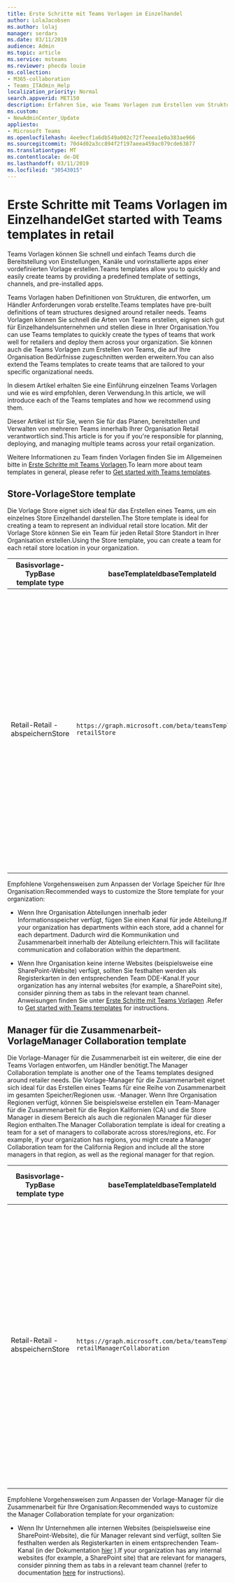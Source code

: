 ```yaml
---
title: Erste Schritte mit Teams Vorlagen im Einzelhandel
author: LolaJacobsen
ms.author: lolaj
manager: serdars
ms.date: 03/11/2019
audience: Admin
ms.topic: article
ms.service: msteams
ms.reviewer: phecda louie
ms.collection:
- M365-collaboration
- Teams_ITAdmin_Help
localization_priority: Normal
search.appverid: MET150
description: Erfahren Sie, wie Teams Vorlagen zum Erstellen von Strukturen, die für Händler Anforderungen entwickelt verwenden.
ms.custom:
- NewAdminCenter_Update
appliesto:
- Microsoft Teams
ms.openlocfilehash: 4ee9ecf1a6db549a002c72f7eeea1e0a383ae966
ms.sourcegitcommit: 70d4d02a3cc894f2f197aeea459ac079cde63877
ms.translationtype: MT
ms.contentlocale: de-DE
ms.lasthandoff: 03/11/2019
ms.locfileid: "30543015"
---
```

# <a name="get-started-with-teams-templates-in-retail"></a><span data-ttu-id="93a97-103">Erste Schritte mit Teams Vorlagen im Einzelhandel</span><span class="sxs-lookup"><span data-stu-id="93a97-103">Get started with Teams templates in retail</span></span> 

<span data-ttu-id="93a97-104">Teams Vorlagen können Sie schnell und einfach Teams durch die Bereitstellung von Einstellungen, Kanäle und vorinstallierte apps einer vordefinierten Vorlage erstellen.</span><span class="sxs-lookup"><span data-stu-id="93a97-104">Teams templates allow you to quickly and easily create teams by providing a predefined template of settings, channels, and pre-installed apps.</span></span>

<span data-ttu-id="93a97-105">Teams Vorlagen haben Definitionen von Strukturen, die entworfen, um Händler Anforderungen vorab erstellte.</span><span class="sxs-lookup"><span data-stu-id="93a97-105">Teams templates have pre-built definitions of team structures designed around retailer needs.</span></span> <span data-ttu-id="93a97-106">Teams Vorlagen können Sie schnell die Arten von Teams erstellen, eignen sich gut für Einzelhandelsunternehmen und stellen diese in Ihrer Organisation.</span><span class="sxs-lookup"><span data-stu-id="93a97-106">You can use Teams templates to quickly create the types of teams that work well for retailers and deploy them across your organization.</span></span> <span data-ttu-id="93a97-107">Sie können auch die Teams Vorlagen zum Erstellen von Teams, die auf Ihre Organisation Bedürfnisse zugeschnitten werden erweitern.</span><span class="sxs-lookup"><span data-stu-id="93a97-107">You can also extend the Teams templates to create teams that are tailored to your specific organizational needs.</span></span>

<span data-ttu-id="93a97-108">In diesem Artikel erhalten Sie eine Einführung einzelnen Teams Vorlagen und wie es wird empfohlen, deren Verwendung.</span><span class="sxs-lookup"><span data-stu-id="93a97-108">In this article, we will introduce each of the Teams templates and how we recommend using them.</span></span>

<span data-ttu-id="93a97-109">Dieser Artikel ist für Sie, wenn Sie für das Planen, bereitstellen und Verwalten von mehreren Teams innerhalb Ihrer Organisation Retail verantwortlich sind.</span><span class="sxs-lookup"><span data-stu-id="93a97-109">This article is for you if you're responsible for planning, deploying, and managing multiple teams across your retail organization.</span></span>

<span data-ttu-id="93a97-110">Weitere Informationen zu Team finden Vorlagen finden Sie im Allgemeinen bitte in [Erste Schritte mit Teams Vorlagen](get-started-with-teams-templates.md).</span><span class="sxs-lookup"><span data-stu-id="93a97-110">To learn more about team templates in general, please refer to [Get started with Teams templates](get-started-with-teams-templates.md).</span></span>

## <a name="store-template"></a><span data-ttu-id="93a97-111">Store-Vorlage</span><span class="sxs-lookup"><span data-stu-id="93a97-111">Store template</span></span>

<span data-ttu-id="93a97-112">Die Vorlage Store eignet sich ideal für das Erstellen eines Teams, um ein einzelnes Store Einzelhandel darstellen.</span><span class="sxs-lookup"><span data-stu-id="93a97-112">The Store template is ideal for creating a team to represent an individual retail store location.</span></span> <span data-ttu-id="93a97-113">Mit der Vorlage Store können Sie ein Team für jeden Retail Store Standort in Ihrer Organisation erstellen.</span><span class="sxs-lookup"><span data-stu-id="93a97-113">Using the Store template, you can create a team for each retail store location in your organization.</span></span>

| <span data-ttu-id="93a97-114">Basisvorlage-Typ</span><span class="sxs-lookup"><span data-stu-id="93a97-114">Base template type</span></span> | <span data-ttu-id="93a97-115">baseTemplateId</span><span class="sxs-lookup"><span data-stu-id="93a97-115">baseTemplateId</span></span> | <span data-ttu-id="93a97-116">Eigenschaften, die im Lieferumfang von diese Basisvorlage</span><span class="sxs-lookup"><span data-stu-id="93a97-116">Properties that come with this base template</span></span> |
| ------------------ | -------------- | ----------------------------------------------------- |
| <span data-ttu-id="93a97-117">Retail-</span><span class="sxs-lookup"><span data-stu-id="93a97-117">Retail -</span></span> <br><span data-ttu-id="93a97-118">abspeichern</span><span class="sxs-lookup"><span data-stu-id="93a97-118">Store</span></span> | `https://graph.microsoft.com/beta/teamsTemplates/`<br>`retailStore`| <span data-ttu-id="93a97-119">Kanäle</span><span class="sxs-lookup"><span data-stu-id="93a97-119">Channels</span></span> <ul><li><span data-ttu-id="93a97-120">Verschiebt die Übergabe\*</span><span class="sxs-lookup"><span data-stu-id="93a97-120">Shifts handoff\*</span></span></li><li><span data-ttu-id="93a97-121">Learning\*</span><span class="sxs-lookup"><span data-stu-id="93a97-121">Learning\*</span></span></li></ul><span data-ttu-id="93a97-122">\*Automatische favorisierte Kanäle</span><span class="sxs-lookup"><span data-stu-id="93a97-122">\*Auto-favorited channels</span></span><br><br><span data-ttu-id="93a97-123">Team-Eigenschaften</span><span class="sxs-lookup"><span data-stu-id="93a97-123">Team properties</span></span> <ul><li><span data-ttu-id="93a97-124">Team Sichtbarkeit auf Public festgelegt</span><span class="sxs-lookup"><span data-stu-id="93a97-124">Team visibility set to Public</span></span></li></ul> <br><span data-ttu-id="93a97-125">Member-Berechtigungen</span><span class="sxs-lookup"><span data-stu-id="93a97-125">Member permissions</span></span> <ul><li><span data-ttu-id="93a97-126">Kann nicht erstellen/aktualisieren/löschen Kanäle</span><span class="sxs-lookup"><span data-stu-id="93a97-126">Cannot create/update/delete channels</span></span> </li><li><span data-ttu-id="93a97-127">Apps können nicht hinzufügen/entfernen werden</span><span class="sxs-lookup"><span data-stu-id="93a97-127">Cannot add/remove apps</span></span> </li><li><span data-ttu-id="93a97-128">Kann nicht Registerkarten erstellen/aktualisieren/entfernen</span><span class="sxs-lookup"><span data-stu-id="93a97-128">Cannot create/update/remove tabs</span></span></li><li><span data-ttu-id="93a97-129">Kann nicht erstellen/aktualisieren/Entfernen von connectors</span><span class="sxs-lookup"><span data-stu-id="93a97-129">Cannot create/update/remove connectors</span></span></li><ul>|
||||

<span data-ttu-id="93a97-130">Empfohlene Vorgehensweisen zum Anpassen der Vorlage Speicher für Ihre Organisation:</span><span class="sxs-lookup"><span data-stu-id="93a97-130">Recommended ways to customize the Store template for your organization:</span></span>

- <span data-ttu-id="93a97-131">Wenn Ihre Organisation Abteilungen innerhalb jeder Informationsspeicher verfügt, fügen Sie einen Kanal für jede Abteilung.</span><span class="sxs-lookup"><span data-stu-id="93a97-131">If your organization has departments within each store, add a channel for each department.</span></span> <span data-ttu-id="93a97-132">Dadurch wird die Kommunikation und Zusammenarbeit innerhalb der Abteilung erleichtern.</span><span class="sxs-lookup"><span data-stu-id="93a97-132">This will facilitate communication and collaboration within the department.</span></span>

- <span data-ttu-id="93a97-133">Wenn Ihre Organisation keine interne Websites (beispielsweise eine SharePoint-Website) verfügt, sollten Sie festhalten werden als Registerkarten in den entsprechenden Team DDE-Kanal.</span><span class="sxs-lookup"><span data-stu-id="93a97-133">If your organization has any internal websites (for example, a SharePoint site), consider pinning them as tabs in the relevant team channel.</span></span> <span data-ttu-id="93a97-134">Anweisungen finden Sie unter [Erste Schritte mit Teams Vorlagen](get-started-with-teams-templates.md) .</span><span class="sxs-lookup"><span data-stu-id="93a97-134">Refer to [Get started with Teams templates](get-started-with-teams-templates.md) for instructions.</span></span>

## <a name="manager-collaboration-template"></a><span data-ttu-id="93a97-135">Manager für die Zusammenarbeit-Vorlage</span><span class="sxs-lookup"><span data-stu-id="93a97-135">Manager Collaboration template</span></span>

<span data-ttu-id="93a97-136">Die Vorlage-Manager für die Zusammenarbeit ist ein weiterer, die eine der Teams Vorlagen entworfen, um Händler benötigt.</span><span class="sxs-lookup"><span data-stu-id="93a97-136">The Manager Collaboration template is another one of the Teams templates designed around retailer needs.</span></span> <span data-ttu-id="93a97-137">Die Vorlage-Manager für die Zusammenarbeit eignet sich ideal für das Erstellen eines Teams für eine Reihe von Zusammenarbeit im gesamten Speicher/Regionen usw. -Manager. Wenn Ihre Organisation Regionen verfügt, können Sie beispielsweise erstellen ein Team-Manager für die Zusammenarbeit für die Region Kalifornien (CA) und die Store Manager in diesem Bereich als auch die regionalen Manager für dieser Region enthalten.</span><span class="sxs-lookup"><span data-stu-id="93a97-137">The Manager Collaboration template is ideal for creating a team for a set of managers to collaborate across stores/regions, etc. For example, if your organization has regions, you might create a Manager Collaboration team for the California Region and include all the store managers in that region, as well as the regional manager for that region.</span></span>

| <span data-ttu-id="93a97-138">Basisvorlage-Typ</span><span class="sxs-lookup"><span data-stu-id="93a97-138">Base template type</span></span> | <span data-ttu-id="93a97-139">baseTemplateId</span><span class="sxs-lookup"><span data-stu-id="93a97-139">baseTemplateId</span></span> | <span data-ttu-id="93a97-140">Eigenschaften, die im Lieferumfang von diese Basisvorlage</span><span class="sxs-lookup"><span data-stu-id="93a97-140">Properties that come with this base template</span></span> |
| ------------------ | -------------- | ----------------------------------------------------- |
| <span data-ttu-id="93a97-141">Retail-</span><span class="sxs-lookup"><span data-stu-id="93a97-141">Retail -</span></span> <br><span data-ttu-id="93a97-142">abspeichern</span><span class="sxs-lookup"><span data-stu-id="93a97-142">Store</span></span> | `https://graph.microsoft.com/beta/teamsTemplates/`<br>`retailManagerCollaboration`| <span data-ttu-id="93a97-143">Kanäle</span><span class="sxs-lookup"><span data-stu-id="93a97-143">Channels</span></span> <ul><li><span data-ttu-id="93a97-144">Vorgänge\*</span><span class="sxs-lookup"><span data-stu-id="93a97-144">Operations\*</span></span></li><li><span data-ttu-id="93a97-145">Learning\*</span><span class="sxs-lookup"><span data-stu-id="93a97-145">Learning\*</span></span></li></ul><span data-ttu-id="93a97-146">\*Automatische favorisierte Kanäle</span><span class="sxs-lookup"><span data-stu-id="93a97-146">\*Auto-favorited channels</span></span><br><br><span data-ttu-id="93a97-147">Team-Eigenschaften</span><span class="sxs-lookup"><span data-stu-id="93a97-147">Team properties</span></span> <ul><li><span data-ttu-id="93a97-148">Team Visibility auf Private festgelegt</span><span class="sxs-lookup"><span data-stu-id="93a97-148">Team visibility set to Private</span></span></li></ul> <br><span data-ttu-id="93a97-149">Member-Berechtigungen</span><span class="sxs-lookup"><span data-stu-id="93a97-149">Member permissions</span></span> <ul><li><span data-ttu-id="93a97-150">Erstellen/Aktualisieren/löschen Kanäle können</span><span class="sxs-lookup"><span data-stu-id="93a97-150">Can create/update/delete channels</span></span> </li><li><span data-ttu-id="93a97-151">Apps können hinzufügen/entfernen werden</span><span class="sxs-lookup"><span data-stu-id="93a97-151">Can add/remove apps</span></span> </li><li><span data-ttu-id="93a97-152">Erstellen/Aktualisieren/Entfernen Registerkarten können</span><span class="sxs-lookup"><span data-stu-id="93a97-152">Can create/update/remove tabs</span></span></li><li><span data-ttu-id="93a97-153">Erstellen/Aktualisieren/Entfernen Connectors können</span><span class="sxs-lookup"><span data-stu-id="93a97-153">Can create/update/remove connectors</span></span></li><ul>|
||||

<span data-ttu-id="93a97-154">Empfohlene Vorgehensweisen zum Anpassen der Vorlage-Manager für die Zusammenarbeit für Ihre Organisation:</span><span class="sxs-lookup"><span data-stu-id="93a97-154">Recommended ways to customize the Manager Collaboration template for your organization:</span></span>

- <span data-ttu-id="93a97-155">Wenn Ihr Unternehmen alle internen Websites (beispielsweise eine SharePoint-Website), die für Manager relevant sind verfügt, sollten Sie festhalten werden als Registerkarten in einem entsprechenden Team-Kanal (in der Dokumentation [hier](get-started-with-teams-templates.md) ).</span><span class="sxs-lookup"><span data-stu-id="93a97-155">If your organization has any internal websites (for example, a SharePoint site) that are relevant for managers, consider pinning them as tabs in a relevant team channel (refer to documentation [here](get-started-with-teams-templates.md) for instructions).</span></span>